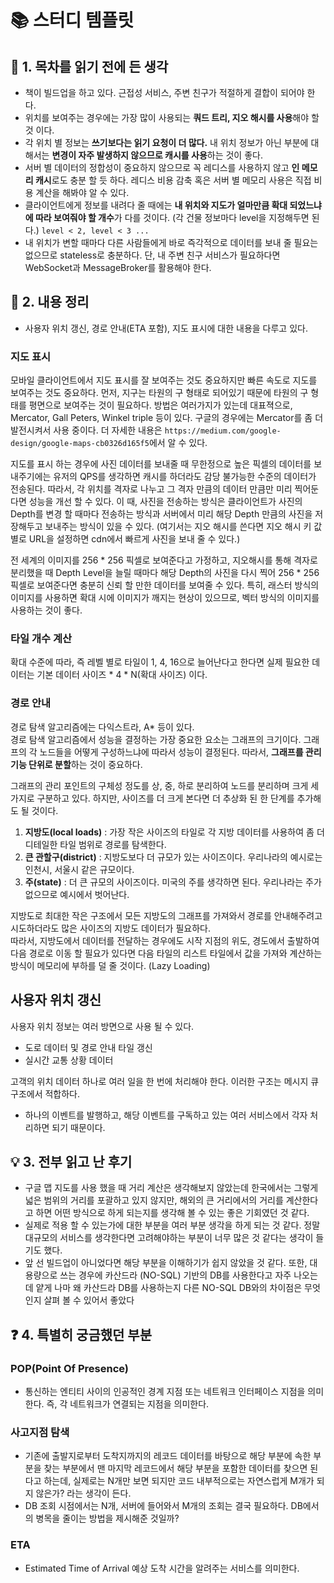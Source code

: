 # 📚 스터디 템플릿

## 📖 1. 목차를 읽기 전에 든 생각
- 책이 빌드업을 하고 있다. 근접성 서비스, 주변 친구가 적절하게 결합이 되어야 한다.
- 위치를 보여주는 경우에는 가장 많이 사용되는 **쿼드 트리, 지오 해시를 사용**해야 할 것 이다.
- 각 위치 별 정보는 **쓰기보다는 읽기 요청이 더 많다.** 내 위치 정보가 아닌 부분에 대해서는 **변경이 자주 발생하지 않으므로 캐시를 사용**하는 것이 좋다.
- 서버 별 데이터의 정합성이 중요하지 않으므로 꼭 레디스를 사용하지 않고 **인 메모리 캐시**로도 충분 할 듯 하다. 레디스 비용 감축 혹은 서버 별 메모리 사용은 직접 비용 계산을 해봐야 알 수 있다.
- 클라이언트에게 정보를 내려다 줄 때에는 **내 위치와 지도가 얼마만큼 확대 되었느냐에 따라 보여줘야 할 개수**가 다를 것이다. (각 건물 정보마다 level을 지정해두면 된다.) `level < 2, level < 3 ...`
- 내 위치가 변할 때마다 다른 사람들에게 바로 즉각적으로 데이터를 보내 줄 필요는 없으므로 stateless로 충분하다. 단, 내 주변 친구 서비스가 필요하다면 WebSocket과 MessageBroker를 활용해야 한다.

## 📝 2. 내용 정리
- 사용자 위치 갱신, 경로 안내(ETA 포함), 지도 표시에 대한 내용을 다루고 있다.

### 지도 표시
모바일 클라이언트에서 지도 표시를 잘 보여주는 것도 중요하지만 빠른 속도로 지도를 보여주는 것도 중요하다.
먼저, 지구는 타원의 구 형태로 되어있기 때문에 타원의 구 형태를 평면으로 보여주는 것이 필요하다. 방법은 여러가지가 있는데 대표젹으로, Mercator, Gall Peters, Winkel triple 등이 있다. 구글의 경우에는 Mercator를 좀 더 발전시켜서 사용 중이다.
더 자세한 내용은 `https://medium.com/google-design/google-maps-cb0326d165f5`에서 알 수 있다.

지도를 표시 하는 경우에 사진 데이터를 보내줄 때 무한정으로 높은 픽셀의 데이터를 보내주기에는 유저의 QPS를 생각하면 캐시를 하더라도 감당 불가능한 수준의 데이터가 전송된다. 따라서, 각 위치를 격자로 나누고 그 격자 만큼의 데이터 만큼만 미리 찍어둔다면 성능을 개선 할 수 있다.
이 때, 사진을 전송하는 방식은 클라이언트가 사진의 Depth를 변경 할 때마다 전송하는 방식과 서버에서 미리 해당 Depth 만큼의 사진을 저장해두고 보내주는 방식이 있을 수 있다. (여기서는 지오 해시를 쓴다면 지오 해시 키 값별로 URL을 설정하면 cdn에서 빠르게 사진을 보내 줄 수 있다.)

전 세계의 이미지를 256 * 256 픽셀로 보여준다고 가정하고, 지오해시를 통해 격자로 분리했을 때 Depth Level을 늘릴 때마다 해당 Depth의 사진을 다시 찍어 256 * 256 픽셀로 보여준다면 충분히 신뢰 할 만한 데이터를 보여줄 수 있다. 특히, 래스터 방식의 이미지를 사용하면 확대 시에 이미지가 깨지는 현상이 있으므로, 벡터 방식의 이미지를 사용하는 것이 좋다.

### 타일 개수 계산
확대 수준에 따라, 즉 레벨 별로 타일이 1, 4, 16으로 늘어난다고 한다면 실제 필요한 데이터는 기본 데이터 사이즈 * 4 * N(확대 사이즈) 이다.


### 경로 안내
경로 탐색 알고리즘에는 다익스트라, A* 등이 있다.  
경로 탐색 알고리즘에서 성능을 결정하는 가장 중요한 요소는 그래프의 크기이다. 그래프의 각 노드들을 어떻게 구성하느냐에 따라서 성능이 결정된다. 
따라서, **그래프를 관리 기능 단위로 분할**하는 것이 중요하다.

그래프의 관리 포인트의 구체성 정도를 상, 중, 하로 분리하여 노드를 분리하며 크게 세 가지로 구분하고 있다. 하지만, 사이즈를 더 크게 본다면 더 추상화 된 한 단계를 추가해도 될 것이다.
1. **지방도(local loads)** : 가장 작은 사이즈의 타일로 각 지방 데이터를 사용하여 좀 더 디테일한 타일 범위로 경로를 탐색한다.
2. **큰 관할구(district)** : 지방도보다 더 규모가 있는 사이즈이다. 우리나라의 예시로는 인천시, 서울시 같은 규모이다.
3. **주(state)** : 더 큰 규모의 사이즈이다. 미국의 주를 생각하면 된다. 우리나라는 주가 없으므로 예시에서 벗어난다.

지방도로 최대한 작은 구조에서 모든 지방도의 그래프를 가져와서 경로를 안내해주려고 시도하더라도 많은 사이즈의 지방도 데이터가 필요하다.  
따라서, 지방도에서 데이터를 전달하는 경우에도 시작 지점의 위도, 경도에서 출발하여 다음 경로로 이동 할 필요가 있다면 다음 타일의 리스트 타일에서 값을 가져와 계산하는 방식이 메모리에 부하를 덜 줄 것이다. (Lazy Loading)  

## 사용자 위치 갱신
사용자 위치 정보는 여러 방면으로 사용 될 수 있다.
- 도로 데이터 및 경로 안내 타일 갱신
- 실시간 교통 상황 데이터

고객의 위치 데이터 하나로 여러 일을 한 번에 처리해야 한다. 이러한 구조는 메시지 큐 구조에서 적합하다.
- 하나의 이벤트를 발행하고, 해당 이벤트를 구독하고 있는 여러 서비스에서 각자 처리하면 되기 때문이다.

## 💡 3. 전부 읽고 난 후기
- 구글 맵 지도를 사용 했을 때 거리 계산은 생각해보지 않았는데 한국에서는 그렇게 넓은 범위의 거리를 포괄하고 있지 않지만, 해외의 큰 거리에서의 거리를 계산한다고 하면 어떤 방식으로 하게 되는지를 생각해 볼 수 있는 좋은 기회였던 것 같다.
- 실제로 적용 할 수 있는가에 대한 부분을 여러 부분 생각을 하게 되는 것 같다. 정말 대규모의 서비스를 생각한다면 고려해야하는 부분이 너무 많은 것 같다는 생각이 들기도 했다.
- 앞 선 빌드업이 아니었다면 해당 부분을 이해하기가 쉽지 않았을 것 같다. 또한, 대용량으로 쓰는 경우에 카산드라 (NO-SQL) 기반의 DB를 사용한다고 자주 나오는데 얕게 나마 왜 카산드라 DB를 사용하는지 다른 NO-SQL DB와의 차이점은 무엇인지 살펴 볼 수 있어서 좋았다 

## ❓ 4. 특별히 궁금했던 부분
### POP(Point Of Presence)
- 통신하는 엔티티 사이의 인공적인 경계 지점 또는 네트워크 인터페이스 지점을 의미한다. 즉, 각 네트워크가 연결되는 지점을 의미한다.

### 사고지점 탐색
- 기존에 출발지로부터 도착지까지의 레코드 데이터를 바탕으로 해당 부분에 속한 부분을 찾는 부분에서 맨 마지막 레코드에서 해당 부분을 포함한 데이터를 찾으면 된다고 하는데, 실제로는 N개만 보면 되지만 코드 내부적으로는 자연스럽게 M개가 되지 않은가? 라는 생각이 든다.
- DB 조회 시점에서는 N개, 서버에 들어와서 M개의 조회는 결국 필요하다. DB에서의 병목을 줄이는 방법을 제시해준 것일까?

### ETA
- Estimated Time of Arrival 예상 도착 시간을 알려주는 서비스를 의미한다.
